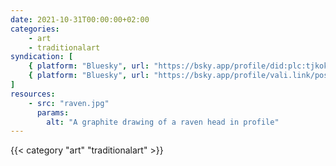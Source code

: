 ```yaml
---
date: 2021-10-31T00:00:00+02:00
categories:
    - art
    - traditionalart
syndication: [
    { platform: "Bluesky", url: "https://bsky.app/profile/did:plc:tjkokzqdnfzzlaxdjjzzzi5b/post/3k5s7xmxvyp26", hidden: true },
    { platform: "Bluesky", url: "https://bsky.app/profile/vali.link/post/3k5s7xmxvyp26" }
]
resources:
    - src: "raven.jpg"
      params:
        alt: "A graphite drawing of a raven head in profile"
---
```

{{< category "art" "traditionalart" >}}
